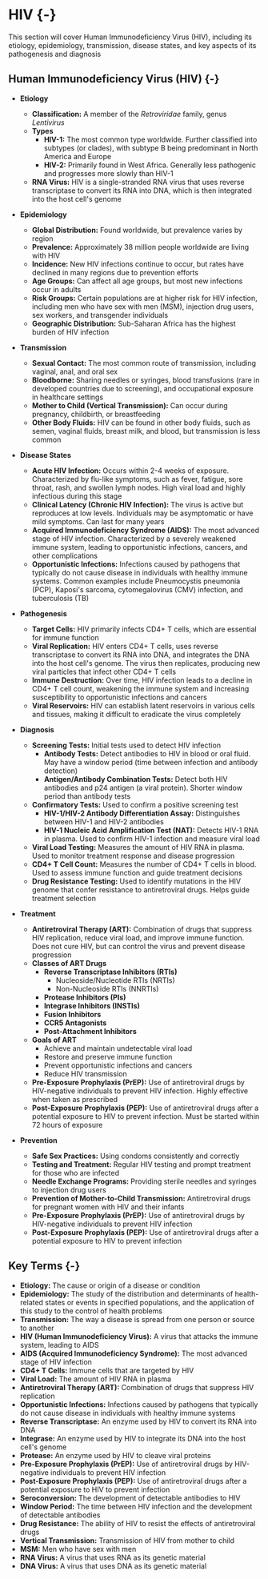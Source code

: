 # HIV {-}

This section will cover Human Immunodeficiency Virus (HIV), including its etiology, epidemiology, transmission, disease states, and key aspects of its pathogenesis and diagnosis

## **Human Immunodeficiency Virus (HIV)** {-}

*   **Etiology**
    *   **Classification:** A member of the *Retroviridae* family, genus *Lentivirus*
    *   **Types**
        *   **HIV-1:** The most common type worldwide. Further classified into subtypes (or clades), with subtype B being predominant in North America and Europe
        *   **HIV-2:** Primarily found in West Africa. Generally less pathogenic and progresses more slowly than HIV-1
    *   **RNA Virus:** HIV is a single-stranded RNA virus that uses reverse transcriptase to convert its RNA into DNA, which is then integrated into the host cell's genome

*   **Epidemiology**
    *   **Global Distribution:** Found worldwide, but prevalence varies by region
    *   **Prevalence:** Approximately 38 million people worldwide are living with HIV
    *   **Incidence:** New HIV infections continue to occur, but rates have declined in many regions due to prevention efforts
    *   **Age Groups:** Can affect all age groups, but most new infections occur in adults
    *   **Risk Groups:** Certain populations are at higher risk for HIV infection, including men who have sex with men (MSM), injection drug users, sex workers, and transgender individuals
    *   **Geographic Distribution:** Sub-Saharan Africa has the highest burden of HIV infection

*   **Transmission**
    *   **Sexual Contact:** The most common route of transmission, including vaginal, anal, and oral sex
    *   **Bloodborne:** Sharing needles or syringes, blood transfusions (rare in developed countries due to screening), and occupational exposure in healthcare settings
    *   **Mother to Child (Vertical Transmission):** Can occur during pregnancy, childbirth, or breastfeeding
    *   **Other Body Fluids:** HIV can be found in other body fluids, such as semen, vaginal fluids, breast milk, and blood, but transmission is less common

*   **Disease States**
    *   **Acute HIV Infection:** Occurs within 2-4 weeks of exposure. Characterized by flu-like symptoms, such as fever, fatigue, sore throat, rash, and swollen lymph nodes. High viral load and highly infectious during this stage
    *   **Clinical Latency (Chronic HIV Infection):** The virus is active but reproduces at low levels. Individuals may be asymptomatic or have mild symptoms. Can last for many years
    *   **Acquired Immunodeficiency Syndrome (AIDS):** The most advanced stage of HIV infection. Characterized by a severely weakened immune system, leading to opportunistic infections, cancers, and other complications
    *   **Opportunistic Infections:** Infections caused by pathogens that typically do not cause disease in individuals with healthy immune systems. Common examples include Pneumocystis pneumonia (PCP), Kaposi's sarcoma, cytomegalovirus (CMV) infection, and tuberculosis (TB)

*   **Pathogenesis**
    *   **Target Cells:** HIV primarily infects CD4+ T cells, which are essential for immune function
    *   **Viral Replication:** HIV enters CD4+ T cells, uses reverse transcriptase to convert its RNA into DNA, and integrates the DNA into the host cell's genome. The virus then replicates, producing new viral particles that infect other CD4+ T cells
    *   **Immune Destruction:** Over time, HIV infection leads to a decline in CD4+ T cell count, weakening the immune system and increasing susceptibility to opportunistic infections and cancers
    *   **Viral Reservoirs:** HIV can establish latent reservoirs in various cells and tissues, making it difficult to eradicate the virus completely

*   **Diagnosis**
    *   **Screening Tests:** Initial tests used to detect HIV infection
        *   **Antibody Tests:** Detect antibodies to HIV in blood or oral fluid. May have a window period (time between infection and antibody detection)
        *   **Antigen/Antibody Combination Tests:** Detect both HIV antibodies and p24 antigen (a viral protein). Shorter window period than antibody tests
    *   **Confirmatory Tests:** Used to confirm a positive screening test
        *   **HIV-1/HIV-2 Antibody Differentiation Assay:** Distinguishes between HIV-1 and HIV-2 antibodies
        *   **HIV-1 Nucleic Acid Amplification Test (NAT):** Detects HIV-1 RNA in plasma. Used to confirm HIV-1 infection and measure viral load
    *   **Viral Load Testing:** Measures the amount of HIV RNA in plasma. Used to monitor treatment response and disease progression
    *   **CD4+ T Cell Count:** Measures the number of CD4+ T cells in blood. Used to assess immune function and guide treatment decisions
    *   **Drug Resistance Testing:** Used to identify mutations in the HIV genome that confer resistance to antiretroviral drugs. Helps guide treatment selection

*   **Treatment**
    *   **Antiretroviral Therapy (ART):** Combination of drugs that suppress HIV replication, reduce viral load, and improve immune function. Does not cure HIV, but can control the virus and prevent disease progression
    *   **Classes of ART Drugs**
        *   **Reverse Transcriptase Inhibitors (RTIs)**
            *   Nucleoside/Nucleotide RTIs (NRTIs)
            *   Non-Nucleoside RTIs (NNRTIs)
        *   **Protease Inhibitors (PIs)**
        *   **Integrase Inhibitors (INSTIs)**
        *   **Fusion Inhibitors**
        *   **CCR5 Antagonists**
        *   **Post-Attachment Inhibitors**
    *   **Goals of ART**
        *   Achieve and maintain undetectable viral load
        *   Restore and preserve immune function
        *   Prevent opportunistic infections and cancers
        *   Reduce HIV transmission
    *   **Pre-Exposure Prophylaxis (PrEP):** Use of antiretroviral drugs by HIV-negative individuals to prevent HIV infection. Highly effective when taken as prescribed
    *   **Post-Exposure Prophylaxis (PEP):** Use of antiretroviral drugs after a potential exposure to HIV to prevent infection. Must be started within 72 hours of exposure

*   **Prevention**
    *   **Safe Sex Practices:** Using condoms consistently and correctly
    *   **Testing and Treatment:** Regular HIV testing and prompt treatment for those who are infected
    *   **Needle Exchange Programs:** Providing sterile needles and syringes to injection drug users
    *   **Prevention of Mother-to-Child Transmission:** Antiretroviral drugs for pregnant women with HIV and their infants
    *   **Pre-Exposure Prophylaxis (PrEP):** Use of antiretroviral drugs by HIV-negative individuals to prevent HIV infection
    *   **Post-Exposure Prophylaxis (PEP):** Use of antiretroviral drugs after a potential exposure to HIV to prevent infection

## **Key Terms** {-}

*   **Etiology:** The cause or origin of a disease or condition
*   **Epidemiology:** The study of the distribution and determinants of health-related states or events in specified populations, and the application of this study to the control of health problems
*   **Transmission:** The way a disease is spread from one person or source to another
*   **HIV (Human Immunodeficiency Virus):** A virus that attacks the immune system, leading to AIDS
*   **AIDS (Acquired Immunodeficiency Syndrome):** The most advanced stage of HIV infection
*   **CD4+ T Cells:** Immune cells that are targeted by HIV
*   **Viral Load:** The amount of HIV RNA in plasma
*   **Antiretroviral Therapy (ART):** Combination of drugs that suppress HIV replication
*   **Opportunistic Infections:** Infections caused by pathogens that typically do not cause disease in individuals with healthy immune systems
*   **Reverse Transcriptase:** An enzyme used by HIV to convert its RNA into DNA
*   **Integrase:** An enzyme used by HIV to integrate its DNA into the host cell's genome
*   **Protease:** An enzyme used by HIV to cleave viral proteins
*   **Pre-Exposure Prophylaxis (PrEP):** Use of antiretroviral drugs by HIV-negative individuals to prevent HIV infection
*   **Post-Exposure Prophylaxis (PEP):** Use of antiretroviral drugs after a potential exposure to HIV to prevent infection
*   **Seroconversion:** The development of detectable antibodies to HIV
*   **Window Period:** The time between HIV infection and the development of detectable antibodies
*   **Drug Resistance:** The ability of HIV to resist the effects of antiretroviral drugs
*   **Vertical Transmission:** Transmission of HIV from mother to child
*   **MSM:** Men who have sex with men
*   **RNA Virus:** A virus that uses RNA as its genetic material
*   **DNA Virus:** A virus that uses DNA as its genetic material
